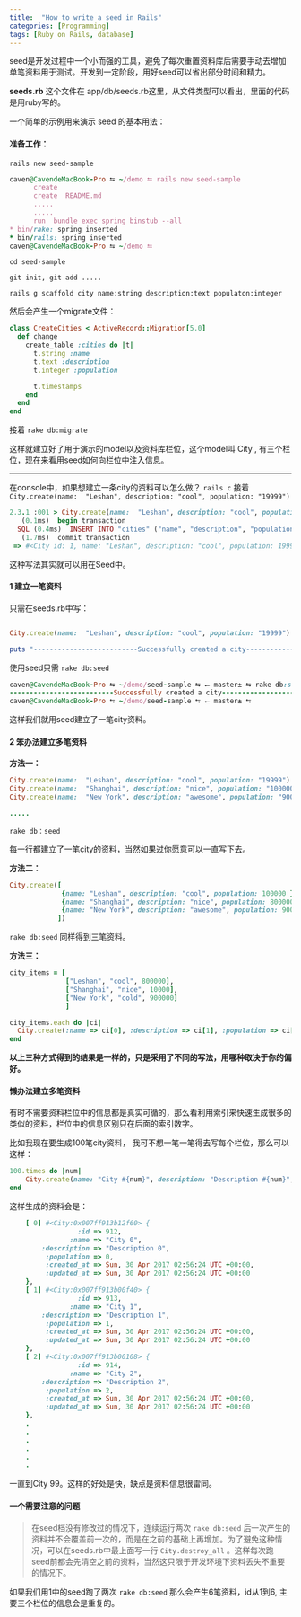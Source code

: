 ```yaml
---
title:  "How to write a seed in Rails"
categories: [Programming]
tags: [Ruby on Rails, database]
---
```



seed是开发过程中一个小而强的工具，避免了每次重置资料库后需要手动去增加单笔资料用于测试。开发到一定阶段，用好seed可以省出部分时间和精力。

**seeds.rb** 这个文件在 app/db/seeds.rb这里，从文件类型可以看出，里面的代码是用ruby写的。

一个简单的示例用来演示 seed 的基本用法：

#### 准备工作：
`rails new seed-sample`

```ruby
caven@CavendeMacBook-Pro ⮀ ~/demo ⮀ rails new seed-sample
      create
      create  README.md
      .....
      .....
      run  bundle exec spring binstub --all
* bin/rake: spring inserted
* bin/rails: spring inserted
caven@CavendeMacBook-Pro ⮀ ~/demo ⮀
```

`cd seed-sample`

`git init, git add .....`

`rails g scaffold city name:string description:text populaton:integer`

然后会产生一个migrate文件：

```ruby
class CreateCities < ActiveRecord::Migration[5.0]
  def change
    create_table :cities do |t|
      t.string :name
      t.text :description
      t.integer :population

      t.timestamps
    end
  end
end
```

接着 `rake db:migrate`

这样就建立好了用于演示的model以及资料库栏位，这个model叫 City , 有三个栏位，现在来看用seed如何向栏位中注入信息。

---

在console中，如果想建立一条city的资料可以怎么做？
`rails c`
接着
 `City.create(name:  "Leshan", description: "cool", population: "19999")`

 ```ruby
 2.3.1 :001 > City.create(name:  "Leshan", description: "cool", population: "19999")
    (0.1ms)  begin transaction
   SQL (0.4ms)  INSERT INTO "cities" ("name", "description", "population", "created_at", "updated_at") VALUES (?, ?, ?, ?, ?)  [["name", "Leshan"], ["description", "cool"], ["population", 19999], ["created_at", 2017-04-30 02:08:54 UTC], ["updated_at", 2017-04-30 02:08:54 UTC]]
    (1.7ms)  commit transaction
  => #<City id: 1, name: "Leshan", description: "cool", population: 19999, created_at: "2017-04-30 02:08:54", updated_at: "2017-04-30 02:08:54">
 ```

这种写法其实就可以用在Seed中。

#### 1 建立一笔资料

只需在seeds.rb中写：

```ruby

City.create(name:  "Leshan", description: "cool", population: "19999")

puts "--------------------------Successfully created a city-----------------------------"

```

使用seed只需 `rake db:seed`

```ruby
caven@CavendeMacBook-Pro ⮀ ~/demo/seed-sample ⮀ ⭠ master± ⮀ rake db:seed
--------------------------Successfully created a city-----------------------------
caven@CavendeMacBook-Pro ⮀ ~/demo/seed-sample ⮀ ⭠ master± ⮀
```

这样我们就用seed建立了一笔city资料。

#### 2 笨办法建立多笔资料

**方法一：**

```ruby
City.create(name:  "Leshan", description: "cool", population: "19999")
City.create(name:  "Shanghai", description: "nice", population: "100000")
City.create(name:  "New York", description: "awesome", population: "900000")

.....

```

`rake db：seed`

每一行都建立了一笔city的资料，当然如果过你愿意可以一直写下去。

**方法二：**

```ruby
City.create([
             {name: "Leshan", description: "cool", population: 100000 },
             {name: "Shanghai", description: "nice", population: 800000 },
             {name: "New York", description: "awesome", population: 900000}
            ])
```

`rake db:seed` 同样得到三笔资料。

**方法三：**

```ruby
city_items = [
              ["Leshan", "cool", 800000],
              ["Shanghai", "nice", 10000],
              ["New York", "cold", 900000]
              ]

city_items.each do |ci|
  City.create(:name => ci[0], :description => ci[1], :population => ci[2])
end
```

**以上三种方式得到的结果是一样的，只是采用了不同的写法，用哪种取决于你的偏好。**

#### 懒办法建立多笔资料

有时不需要资料栏位中的信息都是真实可循的，那么看利用索引来快速生成很多的类似的资料，栏位中的信息区别只在后面的索引数字。

比如我现在要生成100笔city资料， 我可不想一笔一笔得去写每个栏位，那么可以这样：

```ruby
100.times do |num|
    City.create(name: "City #{num}", description: "Description #{num}", population: "#{num}")
end
```

这样生成的资料会是：

```ruby
    [ 0] #<City:0x007ff913b12f60> {
                 :id => 912,
               :name => "City 0",
        :description => "Description 0",
         :population => 0,
         :created_at => Sun, 30 Apr 2017 02:56:24 UTC +00:00,
         :updated_at => Sun, 30 Apr 2017 02:56:24 UTC +00:00
    },
    [ 1] #<City:0x007ff913b00f40> {
                 :id => 913,
               :name => "City 1",
        :description => "Description 1",
         :population => 1,
         :created_at => Sun, 30 Apr 2017 02:56:24 UTC +00:00,
         :updated_at => Sun, 30 Apr 2017 02:56:24 UTC +00:00
    },
    [ 2] #<City:0x007ff913b00108> {
                 :id => 914,
               :name => "City 2",
        :description => "Description 2",
         :population => 2,
         :created_at => Sun, 30 Apr 2017 02:56:24 UTC +00:00,
         :updated_at => Sun, 30 Apr 2017 02:56:24 UTC +00:00
    },
    .
    .
    .
    .
    .
    .
```

一直到City 99。这样的好处是快，缺点是资料信息很雷同。

#### 一个需要注意的问题

> 在seed档没有修改过的情况下，连续运行两次 `rake db:seed` 后一次产生的资料并不会覆盖前一次的，而是在之前的基础上再增加。为了避免这种情况，可以在seeds.rb中最上面写一行 `City.destroy_all` 。这样每次跑seed前都会先清空之前的资料，当然这只限于开发环境下资料丢失不重要的情况下。

如果我们用1中的seed跑了两次 `rake db:seed` 那么会产生6笔资料，id从1到6, 主要三个栏位的信息会是重复的。
